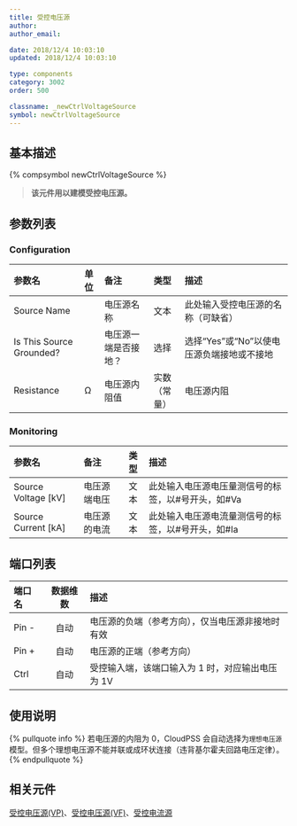 ```yaml
---
title: 受控电压源
author:
author_email:

date: 2018/12/4 10:03:10
updated: 2018/12/4 10:03:10

type: components
category: 3002
order: 500

classname: _newCtrlVoltageSource
symbol: newCtrlVoltageSource
---
```


## 基本描述

{% compsymbol newCtrlVoltageSource %}

> **该元件用以建模受控电压源。**

## 参数列表

### Configuration

| 参数名                   | 单位 | 备注                 |     类型     | 描述                                      |
| :----------------------- | :--- | :------------------- | :----------: | :---------------------------------------- |
| Source Name              |      | 电压源名称           |     文本     | 此处输入受控电压源的名称（可缺省）        |
| Is This Source Grounded? |      | 电压源一端是否接地？ |     选择     | 选择“Yes”或“No”以使电压源负端接地或不接地 |
| Resistance               | Ω    | 电压源内阻值         | 实数（常量） | 电压源内阻                                |

### Monitoring

| 参数名                | 备注         | 类型 | 描述                                               |
| :-------------------- | :----------- | :--: | :------------------------------------------------- |
| Source Voltage \[kV\] | 电压源端电压 | 文本 | 此处输入电压源电压量测信号的标签，以#号开头，如#Va |
| Source Current \[kA\] | 电压源的电流 | 文本 | 此处输入电压源电流量测信号的标签，以#号开头，如#Ia |

## 端口列表

| 端口名 | 数据维数 | 描述                                             |
| :----- | :------: | :----------------------------------------------- |
| Pin -  |   自动   | 电压源的负端（参考方向），仅当电压源非接地时有效 |
| Pin +  |   自动   | 电压源的正端（参考方向）                         |
| Ctrl   |   自动   | 受控输入端，该端口输入为 1 时，对应输出电压为 1V |

## 使用说明

{% pullquote info %}
若电压源的内阻为 0，CloudPSS 会自动选择为`理想电压源`模型。但多个理想电压源不能并联或成环状连接（违背基尔霍夫回路电压定律）。
{% endpullquote %}

## 相关元件

[受控电压源(VP)](comp_newCtrlVPAcVoltageSource.html)、[受控电压源(VF)](comp_newCtrlAcVoltageSource.html)、[受控电流源](comp_newCtrlCurrentSource.html)
